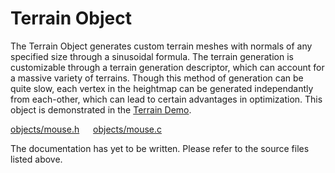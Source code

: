 # Terrain Object

The Terrain Object generates custom terrain meshes with normals of any specified size through a sinusoidal formula. The terrain generation is customizable through a terrain generation descriptor, which can account for a massive variety of terrains. Though this method of generation can be quite slow, each vertex in the heightmap can be generated independantly from each-other, which can lead to certain advantages in optimization. This object is demonstrated in the [Terrain Demo](https://stephen010x.github.io/projects/webgl-c-frame/terrain).

[objects/mouse.h](/src/objects/mouse.h) &emsp; [objects/mouse.c](/src/objects/mouse.c)

The documentation has yet to be written. Please refer to the source files listed above.

